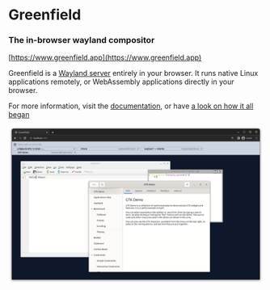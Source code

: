 Greenfield
==
### The in-browser wayland compositor
[https://www.greenfield.app](https://www.greenfield.app)

Greenfield is a [Wayland server](https://en.wikipedia.org/wiki/Wayland_%28display_server_protocol%29) entirely in your browser. It runs native Linux applications remotely,
or WebAssembly applications directly in your browser.

For more information, visit the [documentation](http://udev.be/greenfield), or have [a look on how it all began](https://wayouttheresoftware.blogspot.com/2023/07/some-history-about-greenfield.html)

![img_3.png](docs%2Fpages%2Fgetting_started%2Fimg_3.png)
